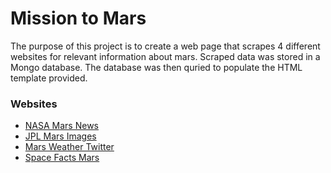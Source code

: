 # Mission to Mars 
The purpose of this project is to create a web page that scrapes 4 different websites for relevant information about mars. Scraped data was stored in a Mongo database. The database was then quried to populate the HTML template provided. 

### Websites
- <a href="https://mars.nasa.gov/news/?page=0&per_page=40&order=publish_date+desc%2Ccreated_at+desc&search=&category=19%2C165%2C184%2C204&blank_scope=Latest" target="_blank">NASA Mars News</a>
- <a href="https://www.jpl.nasa.gov/spaceimages/?search=&category=Mars" target="_blank">JPL Mars Images</a>
- <a href="https://twitter.com/marswxreport?lang=en" target="_blank">Mars Weather Twitter</a>
- <a href="https://space-facts.com/mars/" target="_blank">Space Facts Mars</a>
